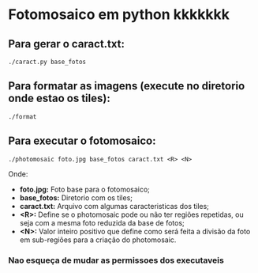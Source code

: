 # Fotomosaico em python kkkkkkk

## Para gerar o caract.txt:

```
./caract.py base_fotos
```

## Para formatar as imagens (execute no diretorio onde estao os tiles):

```
./format
```

## Para executar o fotomosaico:

```
./photomosaic foto.jpg base_fotos caract.txt <R> <N>
```

Onde:
* **foto.jpg:** Foto base para o fotomosaico;
* **base_fotos:** Diretorio com os tiles;
* **caract.txt:** Arquivo com algumas caracteristicas dos tiles;
* **\<R\>:** Define se o photomosaic pode ou não ter regiões repetidas, ou seja com a mesma foto reduzida da base de fotos;
* **\<N\>:** Valor inteiro positivo que define como será feita a divisão da foto em sub-regiões para a criação do photomosaic.

### Nao esqueça de mudar as permissoes dos executaveis
